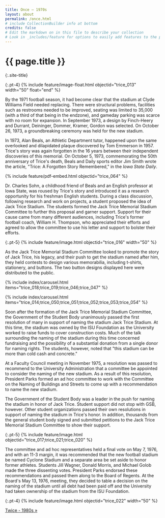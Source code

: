 ```yaml
---
title: Once – 1970s
layout: about
permalink: /once.html
# include CollectionBuilder info at bottom
credits: false
# Edit the markdown on in this file to describe your collection
# Look in _includes/feature for options to easily add features to the page
---
```


# {{ page.title }}
{:.site-title}

{:.pt-4}
{% include feature/image-float.html objectid="trice_013" width="50" float="end" %}

By the 1971 football season, it had become clear that the stadium at Clyde Williams Field needed replacing. There were structural problems, facilities such as restrooms needed to be improved, seating was limited to 35,000 (with a third of that being in the endzone), and gameday parking was scarce with no room for expansion. In September 1973, a design by Finch-Heery and Durrant, Deininger, Dommer, Kramer, Gordon was selected. On October 26, 1973, a groundbreaking ceremony was held for the new stadium.  

<div class="clearfix"></div>

In 1973, Alan Beals, an Athletic Department tutor, happened upon the same overlooked and dilapidated plaque discovered by Tom Emmerson in 1957. Trice's story was again forgotten in the 16 years between their independent discoveries of this memorial. On October 5, 1973, commemorating the 50th anniversary of Trice's death, Beals and Daily sports editor Jim Smith wrote the article, "Trice: A Forgotten Story Remembered," in the *Iowa State Daily*.

<div class="row pt-3">
<div class="col-md-7" markdown="1">

{% include feature/pdf-embed.html objectid="trice_064" %}

</div>
<div class="col-md-5" markdown="1">

Dr. Charles Sohn, a childhood friend of Beals and an English professor at Iowa State, was roused by Trice's story and introduced it as a research opportunity for his freshman English students. During a class discussion, following research and work on projects, a student proposed the idea of Jack Trice Stadium. The students formed the Jack Trice Memorial Stadium Committee to further this proposal and garner support. Support for their cause came from many different audiences, including Trice's former football coach, William H. Thompson, who appreciated their efforts and agreed to allow the committee to use his letter and support to bolster their efforts. 

</div>
</div>

{:.pt-5}
{% include feature/image.html objectid="trice_016" width="50" %}

<div class="row pt-5">
<div class="col-md-6" markdown="1">

As the Jack Trice Memorial Stadium Committee looked to promote the story of Jack Trice, his legacy, and their push to get the stadium named after him, they held contests to design various memorabilia, including t-shirts, stationery, and buttons. The two button designs displayed here were distributed to the public.

</div>
<div class="col-md-6" markdown="1">
 
{% include index/carousel.html items="trice_018;trice_019;trice_046;trice_047" %}

</div>
</div>

<div class="row pt-5">
<div class="col-md-6" markdown="1">

{% include index/carousel.html items="trice_014;trice_050;trice_051;trice_052;trice_053;trice_054" %}

</div>
<div class="col-md-6" markdown="1">

Soon after the formation of the Jack Trice Memorial Stadium Committee, the Government of the Student Body unanimously passed the first resolution of many in support of naming the stadium Jack Trice Stadium. At this time, the stadium was owned by the ISU Foundation as the University worked to raise funds to cover construction costs. Much of the talk surrounding the naming of the stadium during this time concerned fundraising and the possibility of a substantial donation from a single donor for naming rights. The students, however, noted that "this stadium can be more than cold cash and concrete."

</div>
</div>

At a Faculty Council meeting in November 1975, a resolution was passed to recommend to the University Administration that a committee be appointed to consider the naming of the new stadium. As a result of this resolution, President Parks formed an ad hoc committee to work with the Committee on the Naming of Buildings and Streets to come up with a recommendation to name the new stadium.  

The Government of the Student Body was a leader in the push for naming the stadium in honor of Jack Trice. Student support did not stop with GSB, however. Other student organizations passed their own resolutions in support of naming the stadium in Trice's honor. In addition, thousands from the general student body signed and submitted petitions to the Jack Trice Memorial Stadium Committee to show their support. 

{:.pt-5}
{% include feature/image.html objectid="trice_017;trice_021;trice_020" %}

The committee and ad hoc representatives held a final vote on May 7, 1976, and with an 11-3 margin, it was recommended that the new football stadium be named Cyclone Stadium and a separate area be set aside to honor former athletes. Students Jill Wagner, Donald Morris, and Michael Golob made the three dissenting votes. President Parks endorsed these recommendations and passed them along to the Board of Regents. At the Board's May 13, 1976, meeting, they decided to table a decision on the naming of the stadium until all debt had been paid off and the University had taken ownership of the stadium from the ISU Foundation. 

{:.pt-4}
{% include feature/image.html objectid="trice_022" width="50" %}

<div class="clearfix"></div>

<div class="text-center next-buttons site-title">
    <a class="display-6 text-dark" href="{{ 'twice.html' | relative_url }}"><span class="essay-title">Twice - 1980s</span> &raquo;</a>
</div>
